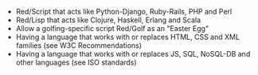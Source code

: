 * Red/Script that acts like Python-Django, Ruby-Rails, PHP and Perl
* Red/Lisp that acts like Clojure, Haskell, Erlang and Scala
* Allow a golfing-specific script Red/Golf as an "Easter Egg"
* Having a language that works with or replaces HTML, CSS and XML families (see W3C Recommendations)
* Having a language that works with or replaces JS, SQL, NoSQL-DB and other languages (see ISO standards)